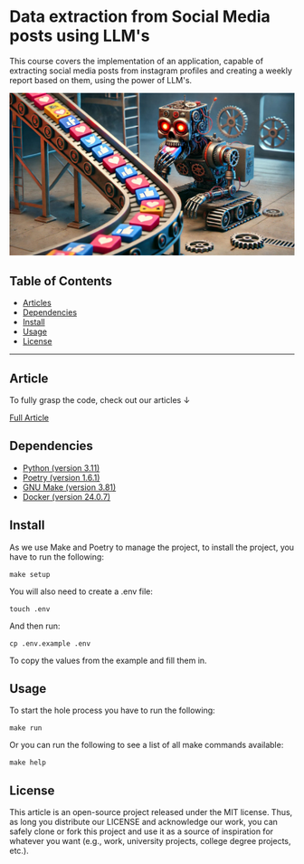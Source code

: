 # Data extraction from Social Media posts using LLM's

This course covers the implementation of an application, capable of extracting social media posts from instagram profiles 
and creating a weekly report based on them, using the power of LLM's.

![Thumbnail Image](./media/article_cover.jpg)

## Table of Contents

- [Articles](#article)
- [Dependencies](#dependencies)
- [Install](#install)
- [Usage](#usage)
- [License](#license)


------

## Article

To fully grasp the code, check out our articles ↓

[Full Article](https://medium.com/p/6ebe0e2cdeb1/edit)

## Dependencies

- [Python (version 3.11)](https://www.python.org/downloads/)
- [Poetry (version 1.6.1)](https://python-poetry.org/)
- [GNU Make (version 3.81)](https://www.gnu.org/software/make/)
- [Docker (version 24.0.7)](https://www.docker.com/)

## Install

As we use Make and Poetry to manage the project, to install the project, you have to run the following:
```shell
make setup
```

You will also need to create a .env file:
```shell
touch .env
```

And then run:
```shell
cp .env.example .env
```
To copy the values from the example and fill them in.

## Usage

To start the hole process you have to run the following: 

```shell
make run
```

Or you can run the following to see a list of all make commands available:
```shell
make help
```

## License

This article is an open-source project released under the MIT license. Thus, as long you distribute our LICENSE and acknowledge our work, you can safely clone or fork this project and use it as a source of inspiration for whatever you want (e.g., work, university projects, college degree projects, etc.).
